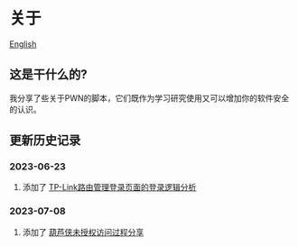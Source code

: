 # 关于

[English](./readme.md)

## 这是干什么的?

我分享了些关于PWN的脚本，它们既作为学习研究使用又可以增加你的软件安全的认识。

## 更新历史记录

### 2023-06-23

1. 添加了 [TP-Link路由管理登录页面的登录逻辑分析](./pwns/TP-Link_login_reverse/readme_zh-cn.md)

### 2023-07-08

1. 添加了 [葫芦侠未授权访问过程分享](./pwns/HuLuXia_unauthorized_access/readme_zh-cn.md)
